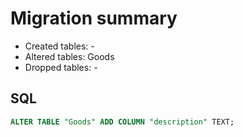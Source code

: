 # Migration summary

- Created tables: -
- Altered tables: Goods
- Dropped tables: -

## SQL

```sql
ALTER TABLE "Goods" ADD COLUMN "description" TEXT;
```
